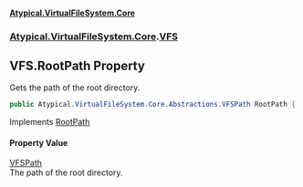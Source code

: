 #### [Atypical.VirtualFileSystem.Core](VirtualFileSystem.md 'VirtualFileSystem')
### [Atypical.VirtualFileSystem.Core](VirtualFileSystem.md#Atypical.VirtualFileSystem.Core 'Atypical.VirtualFileSystem.Core').[VFS](VFS.md 'Atypical.VirtualFileSystem.Core.VFS')

## VFS.RootPath Property

Gets the path of the root directory.

```csharp
public Atypical.VirtualFileSystem.Core.Abstractions.VFSPath RootPath { get; }
```

Implements [RootPath](IVirtualFileSystem.RootPath.md 'Atypical.VirtualFileSystem.Core.Contracts.IVirtualFileSystem.RootPath')

#### Property Value
[VFSPath](VFSPath.md 'Atypical.VirtualFileSystem.Core.Abstractions.VFSPath')  
The path of the root directory.